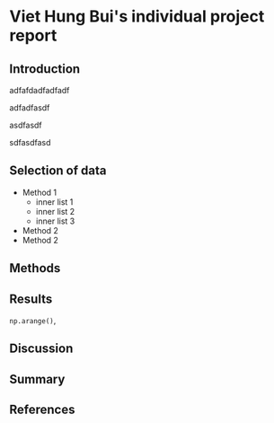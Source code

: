# Viet Hung Bui's individual project report

## Introduction 
adfafdadfadfadf

adfadfasdf

asdfasdf

sdfasdfasd

## Selection of data 
- Method 1
  - inner list 1
  - inner list 2 
  - inner list 3
- Method 2
- Method 2

## Methods

## Results
`np.arange()`,

## Discussion 

## Summary 

## References
